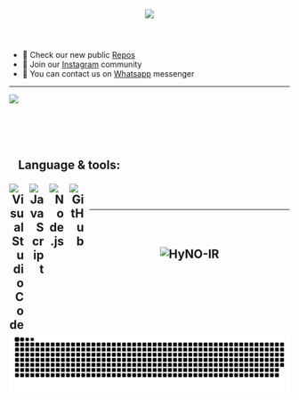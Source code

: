 <h1 align="center">
  <a href="https://git.io/typing-svg">
    <img src="https://readme-typing-svg.herokuapp.com/?lines=--+HyNO+--;FOLLOW+MY+INSTAGRAM;+CHECK+NEW+REPOS&center=true&size=30">
  </a>
</h1
  >
<br /> 

- 📂 Check our new public [Repos](https://github.com/HyNO-IR?tab=repositories)
- 📸 Join our [Instagram](https://www.instagram.com/HYNO_TY/) community
- 👤 You can contact us on [Whatsapp](https://wa.me/989389383634) messenger

---
<div width="100%" align="center">
<a align="left" href="https://github.com/SURENABOT/SURENABOT" title="Whatsapp bot maker"><img align="left" height="115" src="https://github-readme-stats.vercel.app/api/pin/?username=HyNO-IR&repo=HyNO-IR&theme=react&border_color=61dafb&border_radius=10"></a><a align="right" 
 </div>

<br /> <br /> <br /> <br /> <br /> <h2 align="left">Language & tools: <br />

<img align="left" alt="Visual Studio Code" width="26px" src="https://cdn.jsdelivr.net/gh/devicons/devicon/icons/vscode/vscode-original.svg" style="padding-right:10px;" />
<img align="left" alt="JavaScript" width="26px" src="https://cdn.jsdelivr.net/gh/devicons/devicon/icons/javascript/javascript-original.svg" style="padding-right:10px;" />
<img align="left" alt="Node.js" width="26px" src="https://cdn.jsdelivr.net/gh/devicons/devicon/icons/nodejs/nodejs-original.svg" style="padding-right:10px;" />
<img align="left" alt="GitHub" width="26px" src="https://user-images.githubusercontent.com/3369400/139447912-e0f43f33-6d9f-45f8-be46-2df5bbc91289.png" style="padding-right:10px;"

  <br />
  <br />

---
  
   <br /> 
  
<p align="center"> <img src="https://github-readme-stats.vercel.app/api?username=HyNO-IR&show_icons=true&theme=radical" alt="HyNO-IR" />



<div align="center">
  <a href="https://github.com/HyNO-IR">
  <img  src="https://github.com/1999AZZAR/1999AZZAR/blob/main/resources/img/grid-snake.svg"
       alt="snake" /></a>
</div>
